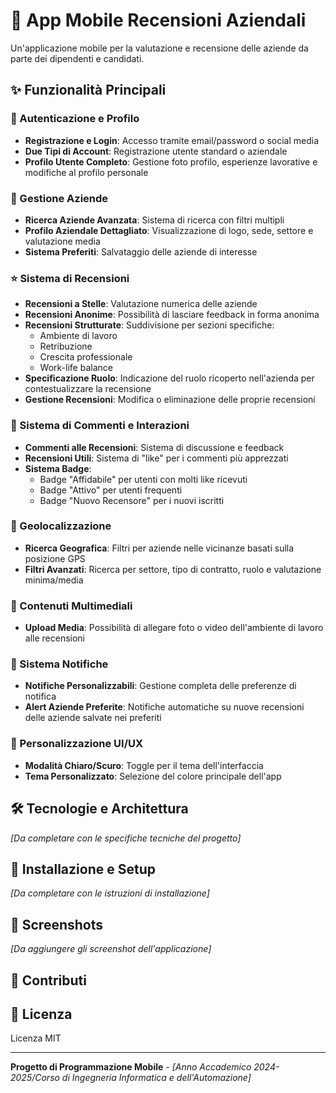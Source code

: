 # 📱 App Mobile Recensioni Aziendali

Un'applicazione mobile per la valutazione e recensione delle aziende da parte dei dipendenti e candidati.

## ✨ Funzionalità Principali

### 🔐 Autenticazione e Profilo
- **Registrazione e Login**: Accesso tramite email/password o social media
- **Due Tipi di Account**: Registrazione utente standard o aziendale
- **Profilo Utente Completo**: Gestione foto profilo, esperienze lavorative e modifiche al profilo personale

### 🏢 Gestione Aziende
- **Ricerca Aziende Avanzata**: Sistema di ricerca con filtri multipli
- **Profilo Aziendale Dettagliato**: Visualizzazione di logo, sede, settore e valutazione media
- **Sistema Preferiti**: Salvataggio delle aziende di interesse

### ⭐ Sistema di Recensioni
- **Recensioni a Stelle**: Valutazione numerica delle aziende
- **Recensioni Anonime**: Possibilità di lasciare feedback in forma anonima
- **Recensioni Strutturate**: Suddivisione per sezioni specifiche:
  - Ambiente di lavoro
  - Retribuzione
  - Crescita professionale
  - Work-life balance
- **Specificazione Ruolo**: Indicazione del ruolo ricoperto nell'azienda per contestualizzare la recensione
- **Gestione Recensioni**: Modifica o eliminazione delle proprie recensioni

### 💬 Sistema di Commenti e Interazioni
- **Commenti alle Recensioni**: Sistema di discussione e feedback
- **Recensioni Utili**: Sistema di "like" per i commenti più apprezzati
- **Sistema Badge**: 
  - Badge "Affidabile" per utenti con molti like ricevuti
  - Badge "Attivo" per utenti frequenti
  - Badge "Nuovo Recensore" per i nuovi iscritti

### 📍 Geolocalizzazione
- **Ricerca Geografica**: Filtri per aziende nelle vicinanze basati sulla posizione GPS
- **Filtri Avanzati**: Ricerca per settore, tipo di contratto, ruolo e valutazione minima/media

### 📸 Contenuti Multimediali
- **Upload Media**: Possibilità di allegare foto o video dell'ambiente di lavoro alle recensioni

### 🔔 Sistema Notifiche
- **Notifiche Personalizzabili**: Gestione completa delle preferenze di notifica
- **Alert Aziende Preferite**: Notifiche automatiche su nuove recensioni delle aziende salvate nei preferiti

### 🎨 Personalizzazione UI/UX
- **Modalità Chiaro/Scuro**: Toggle per il tema dell'interfaccia
- **Tema Personalizzato**: Selezione del colore principale dell'app

## 🛠️ Tecnologie e Architettura

*[Da completare con le specifiche tecniche del progetto]*

## 🚀 Installazione e Setup

*[Da completare con le istruzioni di installazione]*

## 📱 Screenshots

*[Da aggiungere gli screenshot dell'applicazione]*

## 🤝 Contributi


## 📄 Licenza

Licenza MIT

---

**Progetto di Programmazione Mobile** - *[Anno Accademico 2024-2025/Corso di Ingegneria Informatica e dell'Automazione]*

